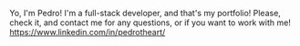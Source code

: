 Yo, I'm Pedro!
I'm a full-stack developer, and that's my portfolio! Please, check it, and contact me for any questions, or if you want to work with me!
https://www.linkedin.com/in/pedrotheart/
